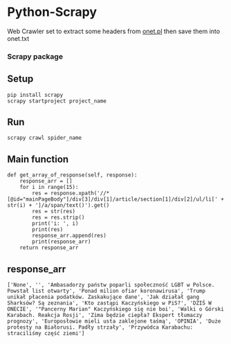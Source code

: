 # Python-Scrapy
Web Crawler set to extract some headers from [onet.pl](https://www.onet.pl)
then save them into onet.txt 

### Scrapy package

## Setup
```
pip install scrapy
scrapy startproject project_name
```

## Run
```
scrapy crawl spider_name
```

## Main function
```
def get_array_of_response(self, response):
    response_arr = []
    for i in range(15):
        res = response.xpath('//*[@id="mainPageBody"]/div[3]/div[1]/article/section[1]/div[2]/ul/li[' + str(i) + ']/a/span/text()').get()
        res = str(res)
        res = res.strip()
        print('i: ', i)
        print(res)
        response_arr.append(res)
        print(response_arr)
    return response_arr
```

## response_arr
```
['None', '', 'Ambasadorzy państw poparli społeczność LGBT w Polsce. Powstał list otwarty', 'Ponad milion ofiar koronawirusa', 'Trump unikał płacenia podatków. Zaskakujące dane', 'Jak działał gang Sharksów? Są zeznania', 'Kto zastąpi Kaczyńskiego w PiS?', 'DZIŚ W ONECIE', '"Pancerny Marian" Kaczyńskiego się nie boi', 'Walki o Górski Karabach. Reakcja Rosji', 'Zima będzie ciepła? Ekspert tłumaczy prognozy', 'Europosłowie mieli usta zaklejone taśmą', 'OPINIA', 'Duże protesty na Białorusi. Padły strzały', 'Przywódca Karabachu: straciliśmy część ziemi']
```
